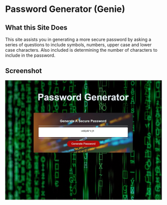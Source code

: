 # Password Generator (Genie)

## What this Site Does
This site assists you in generating a more secure password by asking a series of questions to include symbols, numbers, upper case and lower case characters. Also included is determining the number of characters to include in the password.

## Screenshot
![Password Genie](assets/images/screenshot1.jpg?raw=true "Password_Genie")

